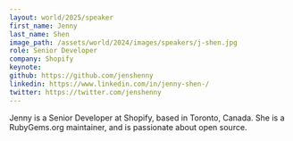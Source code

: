 ```yaml
---
layout: world/2025/speaker
first_name: Jenny
last_name: Shen
image_path: /assets/world/2024/images/speakers/j-shen.jpg
role: Senior Developer
company: Shopify
keynote:
github: https://github.com/jenshenny
linkedin: https://www.linkedin.com/in/jenny-shen-/
twitter: https://twitter.com/jenshenny
---
```


Jenny is a Senior Developer at Shopify, based in Toronto, Canada. She is a RubyGems.org maintainer, and is passionate about open source.

